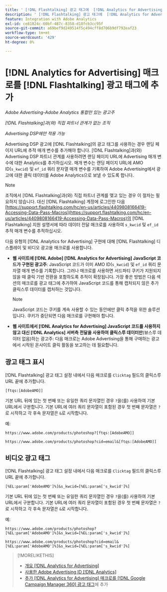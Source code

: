 ```yaml
---
title: ' [!DNL Flashtalking] 광고 태그에  [!DNL Analytics for Advertising] 매크로 추가'
description: ' [!DNL Flashtalking] 광고 태그에  [!DNL Analytics for Advertising] 매크로를 추가하는 이유와 방법을 알아봅니다.'
feature: Integration with Adobe Analytics
exl-id: ce81824c-60bf-487c-8358-d18fcb3cc95f
source-git-commit: a69bef9d249514f5c494cff8d706b9df792eaf23
workflow-type: tm+mt
source-wordcount: '429'
ht-degree: 0%

---
```


# [!DNL Analytics for Advertising] 매크로를 [!DNL Flashtalking] 광고 태그에 추가

*Adobe Advertising-Adobe Analytics 통합만 있는 광고주*

*[!DNL Flashtalking]과(와) 직접 파트너 관계가 없는 조직*

*Advertising DSP에만 적용 가능*

Advertising DSP 광고에 [!DNL Flashtalking]의 광고 태그를 사용하는 경우 랜딩 페이지 URL에 추적 매개 변수를 추가해야 합니다. [!DNL Flashtalking]과(와) Advertising DSP 파트너 관계를 사용하려면 랜딩 페이지 URL에 Advertising 매개 변수에 대한 Analytics를 추가하십시오. 매개 변수는 랜딩 페이지 URL에 AMO ID(`s_kwcid`) 및 `ef_id` 쿼리 문자열 매개 변수를 기록하여 Adobe Advertising에서 광고에 대한 클릭 데이터를 Adobe Analytics으로 보낼 수 있도록 합니다.

>[!NOTE]
>
>조직에서 [!DNL Flashtalking]과(와) 직접 파트너 관계를 맺고 있는 경우 이 절차는 필요하지 않습니다. 대신 [!DNL Flashtalking] 계정에 로그인한 다음 [https://support.flashtalking.com/hc/en-us/articles/4409808166419-Accessing-Data-Pass-Macros](https://support.flashtalking.com/hc/en-us/articles/4409808166419-Accessing-Data-Pass-Macros)의 [!DNL Flashtalking] 지원 설명서에 따라 데이터 전달 매크로를 사용하여 `s_kwcid` 및 `ef_id` 추적 매개 변수를 추적하십시오.

다음 유형의 [!DNL Analytics for Advertising] 구현에 대해 [!DNL Flashtalking] 디스플레이 및 비디오 광고용 매크로를 사용합니다.

* **웹 사이트에 [!DNL Adobe] [!DNL Analytics for Advertising] JavaScript 코드가 구현된 광고주**: JavaScript 코드가 이미 AMO ID(`s_kwcid`) 및 `ef_id` 쿼리 문자열 매개 변수를 기록합니다. 그러나 매크로를 사용하면 서드파티 쿠키가 지원되지 않을 때 클릭 기반 전환을 포함하도록 추적이 확장됩니다. 가장 좋은 방법은 다음 섹션의 매크로를 광고 태그에 추가하여 JavaScript 코드를 통해 캡처되지 않은 추가 클릭스루 데이터를 캡처하는 것입니다.

  >[!NOTE]
  >
  >JavaScript 코드는 쿠키를 계속 사용할 수 있는 동안에만 클릭 추적을 위한 솔루션입니다. 쿠키가 중단되면 다음 매크로를 구현해야 합니다.

* **웹 사이트에서 [!DNL Analytics for Advertising] JavaScript 코드를 사용하지 않고 대신 [!DNL Analytics] 서버측 전달을 사용하여 클릭스루 데이터만**(뷰스루 데이터 없음)하는 광고주: 다음 매크로는 Adobe Advertising을 통해 구매하는 광고에서 시작된 온사이트 클릭 활동을 보고하는 데 필요합니다.

## 광고 태그 표시

[!DNL Flashtalking] 광고 태그 설정 내에서 다음 매크로를 `Clicktag` 필드의 클릭스루 URL 끝에 추가합니다.

```
[ftqs:[AdobeAMO]]
```

기본 URL 뒤에 있는 첫 번째 또는 유일한 쿼리 문자열인 경우 `?`을(를) 사용하여 기본 URL에서 구분합니다. 기본 URL에 여러 쿼리 문자열이 포함된 경우 첫 번째 문자열은 `?`로 시작하고 각 후속 문자열은 `&`로 시작합니다.

예:

`https://www.adobe.com/products/photoshop?[ftqs:[AdobeAMO]]`

`https://www.adobe.com/products/photoshop?cid=email&[ftqs:[AdobeAMO]]`

## 비디오 광고 태그

[!DNL Flashtalking] 광고 태그 설정 내에서 다음 매크로를 `Clicktag` 필드의 클릭스루 URL 끝에 추가합니다.

```
[%EL:param['AdobeAMO']%]&s_kwcid=[%EL:param['s_kwcid']%]
```

기본 URL 뒤에 있는 첫 번째 또는 유일한 쿼리 문자열인 경우 `?`을(를) 사용하여 기본 URL에서 구분합니다. 기본 URL에 여러 쿼리 문자열이 포함된 경우 첫 번째 문자열은 `?`로 시작하고 각 후속 문자열은 `&`로 시작합니다.

예:

`https://www.adobe.com/products/photoshop?[%EL:param['AdobeAMO']%]&s_kwcid=[%EL:param['s_kwcid']%]`

`https://www.adobe.com/products/photoshop?cid=email&[%EL:param['AdobeAMO']%]&s_kwcid=[%EL:param['s_kwcid']%]`

>[!MORELIKETHIS]
>
>* [개요 [!DNL Analytics for Advertising]](overview.md)
>* [사용한 Adobe Advertising ID [!DNL Analytics]](/help/integrations/analytics/ids.md)
>* [추가 [!DNL Analytics for Advertising] 매크로를  [!DNL Google Campaign Manager 360] 광고 태그](/help/integrations/analytics/macros-google-campaign-manager.md)에 추가

